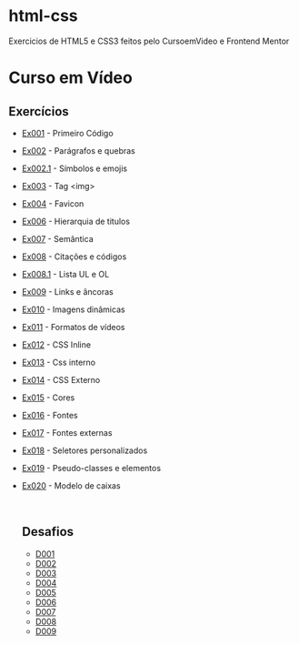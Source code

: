 # html-css
 Exercicios de HTML5 e CSS3 feitos pelo CursoemVideo e Frontend Mentor


<h1>Curso em Vídeo</h1>
<h2>Exercícios</h2>
<ul>
<li><p><a href ="https://nicollesantos.github.io/html-css/curso-em-video/exercicios/ex001/index.html">Ex001</a> - Primeiro Código</p>
<li><p><a href ="https://nicollesantos.github.io/html-css/curso-em-video/exercicios/ex002/index.html">Ex002</a> - Parágrafos e quebras</p>
<li><p><a href ="https://nicollesantos.github.io/html-css/curso-em-video/exercicios/ex002.1/index.html">Ex002.1</a> - Símbolos e emojis</p>
<li><p><a href ="https://nicollesantos.github.io/html-css/curso-em-video/exercicios/ex003/index.html">Ex003</a> - Tag &lt;img&gt;</p>
<li><p><a href ="https://nicollesantos.github.io/html-css/curso-em-video/exercicios/ex004/index.html">Ex004</a> - Favicon</p>
<li><p><a href ="https://nicollesantos.github.io/html-css/curso-em-video/exercicios/ex006/index.html">Ex006</a> - Hierarquia de titulos</p>
<li><p><a href ="https://nicollesantos.github.io/html-css/curso-em-video/exercicios/ex007/index.html">Ex007</a> - Semântica</p>
<li><p><a href ="https://nicollesantos.github.io/html-css/curso-em-video/exercicios/ex008/index.html">Ex008</a> - Citações e códigos</p>
<li><p><a href ="https://nicollesantos.github.io/html-css/curso-em-video/exercicios/ex008.1/index.html">Ex008.1</a> - Lista UL e OL</p>
<li><p><a href ="https://nicollesantos.github.io/html-css/curso-em-video/exercicios/ex009/index.html">Ex009</a> - Links e âncoras</p>
<li><p><a href ="https://nicollesantos.github.io/html-css/curso-em-video/exercicios/ex010/index.html">Ex010</a> - Imagens dinâmicas</p>
<li><p><a href ="https://nicollesantos.github.io/html-css/curso-em-video/exercicios/ex011/index.html">Ex011</a> - Formatos de vídeos</p>
<li><p><a href ="https://nicollesantos.github.io/html-css/curso-em-video/exercicios/ex012/index.html">Ex012</a> - CSS Inline</p>
<li><p><a href ="https://nicollesantos.github.io/html-css/curso-em-video/exercicios/ex013/index.html">Ex013</a> - Css interno</p>
<li><p><a href ="https://nicollesantos.github.io/html-css/curso-em-video/exercicios/ex014/index.html">Ex014</a> - CSS Externo</p>
<li><p><a href ="https://nicollesantos.github.io/html-css/curso-em-video/exercicios/ex015/index.html">Ex015</a> - Cores</p>
<li><p><a href ="https://nicollesantos.github.io/html-css/curso-em-video/exercicios/ex016/index.html">Ex016</a> - Fontes</p>
<li><p><a href ="https://nicollesantos.github.io/html-css/curso-em-video/exercicios/ex017/index.html">Ex017</a> - Fontes externas</p>
<li><p><a href ="https://nicollesantos.github.io/html-css/curso-em-video/exercicios/ex018/index.html">Ex018</a> - Seletores personalizados</p>
<li><p><a href ="https://nicollesantos.github.io/html-css/curso-em-video/exercicios/ex019/index.html">Ex019</a> - Pseudo-classes e elementos</p>
<li><p><a href ="https://nicollesantos.github.io/html-css/curso-em-video/exercicios/ex020/index.html">Ex020</a> - Modelo de caixas</p>


<br>

<h2>Desafios</h2>
<ul>
<li><a href = "https://nicollesantos.github.io/html-css/curso-em-video/desafios/d001/index.html">D001</a>
<li><a href = "https://nicollesantos.github.io/html-css/curso-em-video/desafios/d002/index.html">D002</a>
<li><a href = "https://nicollesantos.github.io/html-css/curso-em-video/desafios/d003/index.html">D003</a>
<li><a href = "https://nicollesantos.github.io/html-css/curso-em-video/desafios/d004/index.html">D004</a>
<li><a href = "https://nicollesantos.github.io/html-css/curso-em-video/desafios/d005/index.html">D005</a>
<li><a href = "https://nicollesantos.github.io/html-css/curso-em-video/desafios/d006/index.html">D006</a>
<li><a href = "https://nicollesantos.github.io/html-css/curso-em-video/desafios/d007/index.html">D007</a>
<li><a href = "https://nicollesantos.github.io/html-css/curso-em-video/desafios/d008/index.html">D008</a>
<li><a href = "https://nicollesantos.github.io/html-css/curso-em-video/desafios/d009/index.html">D009</a>


 
